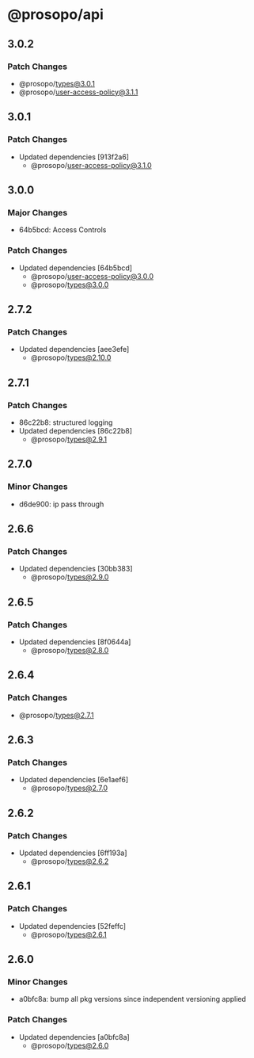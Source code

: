 # @prosopo/api

## 3.0.2
### Patch Changes

  - @prosopo/types@3.0.1
  - @prosopo/user-access-policy@3.1.1

## 3.0.1
### Patch Changes

- Updated dependencies [913f2a6]
  - @prosopo/user-access-policy@3.1.0

## 3.0.0
### Major Changes

- 64b5bcd: Access Controls

### Patch Changes

- Updated dependencies [64b5bcd]
  - @prosopo/user-access-policy@3.0.0
  - @prosopo/types@3.0.0

## 2.7.2
### Patch Changes

- Updated dependencies [aee3efe]
  - @prosopo/types@2.10.0

## 2.7.1
### Patch Changes

- 86c22b8: structured logging
- Updated dependencies [86c22b8]
  - @prosopo/types@2.9.1

## 2.7.0
### Minor Changes

- d6de900: ip pass through

## 2.6.6
### Patch Changes

- Updated dependencies [30bb383]
  - @prosopo/types@2.9.0

## 2.6.5
### Patch Changes

- Updated dependencies [8f0644a]
  - @prosopo/types@2.8.0

## 2.6.4

### Patch Changes

- @prosopo/types@2.7.1

## 2.6.3

### Patch Changes

- Updated dependencies [6e1aef6]
  - @prosopo/types@2.7.0

## 2.6.2

### Patch Changes

- Updated dependencies [6ff193a]
  - @prosopo/types@2.6.2

## 2.6.1

### Patch Changes

- Updated dependencies [52feffc]
  - @prosopo/types@2.6.1

## 2.6.0

### Minor Changes

- a0bfc8a: bump all pkg versions since independent versioning applied

### Patch Changes

- Updated dependencies [a0bfc8a]
  - @prosopo/types@2.6.0
